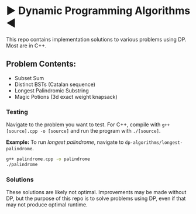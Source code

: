 # :arrow_forward: Dynamic Programming Algorithms :arrow_backward:

This repo contains implementation solutions to various problems using DP. Most are in C++.

## Problem Contents:

- Subset Sum
- Distinct BSTs (Catalan sequence)
- Longest Palindromic Substring
- Magic Potions (3d exact weight knapsack)

### Testing

Navigate to the problem you want to test. For C++, compile with `g++ [source].cpp -o [source]`
and run the program with `./[source]`.

**Example:**
To run *longest palindrome*, navigate to `dp-algorithms/longest-palindrome`.

```bash
g++ palindrome.cpp -o palindrome
./palindrome
```

### Solutions
These solutions are likely not optimal. Improvements may be made without DP, but the
purpose of this repo is to solve problems using DP, even if that may not produce optimal runtime.
